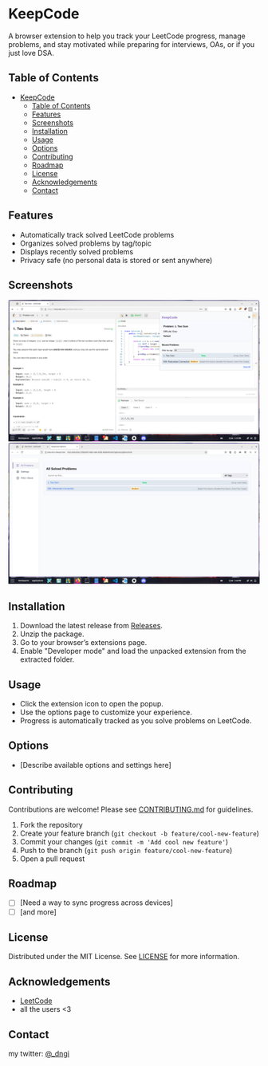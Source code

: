 # KeepCode

A browser extension to help you track your LeetCode progress, manage problems, and stay motivated while preparing for interviews, OAs, or if you just love DSA.

## Table of Contents

- [KeepCode](#keepcode)
  - [Table of Contents](#table-of-contents)
  - [Features](#features)
  - [Screenshots](#screenshots)
  - [Installation](#installation)
  - [Usage](#usage)
  - [Options](#options)
  - [Contributing](#contributing)
  - [Roadmap](#roadmap)
  - [License](#license)
  - [Acknowledgements](#acknowledgements)
  - [Contact](#contact)

## Features

- Automatically track solved LeetCode problems
- Organizes solved problems by tag/topic
- Displays recently solved problems
- Privacy safe (no personal data is stored or sent anywhere)

## Screenshots
![Example of extension popup](./assets/screenshots/screenshot-popup.png)
![Example of extension popup](./assets/screenshots/screenshot-options.png)


## Installation

1. Download the latest release from [Releases](#).
2. Unzip the package.
3. Go to your browser’s extensions page.
4. Enable "Developer mode" and load the unpacked extension from the extracted folder.

## Usage

- Click the extension icon to open the popup.
- Use the options page to customize your experience.
- Progress is automatically tracked as you solve problems on LeetCode.

## Options

- [Describe available options and settings here]

## Contributing

Contributions are welcome! Please see [CONTRIBUTING.md](CONTRIBUTING.md) for guidelines.

1. Fork the repository
2. Create your feature branch (`git checkout -b feature/cool-new-feature`)
3. Commit your changes (`git commit -m 'Add cool new feature'`)
4. Push to the branch (`git push origin feature/cool-new-feature`)
5. Open a pull request

## Roadmap
- [ ] [Need a way to sync progress across devices]
- [ ] [and more]

## License

Distributed under the MIT License. See [LICENSE](LICENSE) for more information.

## Acknowledgements

- [LeetCode](https://leetcode.com/)
- all the users <3

## Contact

my twitter: [@_dngi](https://twitter.com/_dngi)
